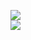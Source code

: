 [![](https://img.shields.io/badge/Made%20With-Github%20Spray-lightgrey.svg?style=for-the-badge&logo=github)](https://github.com/Annihil/github-spray#10954)  
[![](https://i.imgur.com/2DrTn0Z.gif)](https://github.com/Annihil/github-spray)